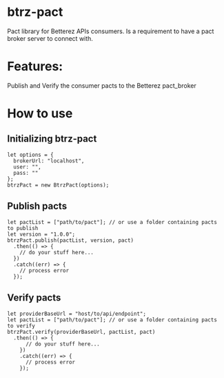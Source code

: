 # btrz-pact
Pact library for Betterez APIs consumers.
Is a requirement to have a pact broker server to connect with.

# Features:
Publish and Verify the consumer pacts to the Betterez pact_broker

# How to use
## Initializing btrz-pact
    let options = {
      brokerUrl: "localhost",
      user: "",
      pass: ""
    };
    btrzPact = new BtrzPact(options);
    
## Publish pacts    
    let pactList = ["path/to/pact"]; // or use a folder containing pacts to publish
    let version = "1.0.0";
    btrzPact.publish(pactList, version, pact)
      .then(() => {
        // do your stuff here...
      })
      .catch((err) => {
        // process error
      });
        
## Verify pacts
    let providerBaseUrl = "host/to/api/endpoint";
    let pactList = ["path/to/pact"]; // or use a folder containing pacts to verify
    btrzPact.verify(providerBaseUrl, pactList, pact)
      .then(() => {
          // do your stuff here...
        })
        .catch((err) => {
          // process error
        });
